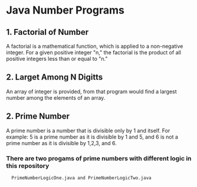 # Java Number Programs

## 1. Factorial of Number
A factorial is a mathematical function, which is applied to a non-negative integer. 
For a given positive integer "n," the factorial is the product of all positive integers less than or equal to "n."

## 2. Larget Among N Digitts
An array of integer is provided, from that program would find a largest number among the elements of an array. 

## 2. Prime Number
A prime number is a number that is divisible only by 1 and itself. For example: 5 is a prime number as it is divisible by 1 and 5, 
and 6 is not a prime number as it is divisible by 1,2,3, and 6.
  ### There are two progams of prime numbers with different logic in this repository
      PrimeNumberLogicOne.java and PrimeNumberLogicTwo.java 
